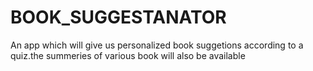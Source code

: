# BOOK_SUGGESTANATOR
 An app which will give us personalized book suggetions according to a quiz.the summeries of various book will also be available
